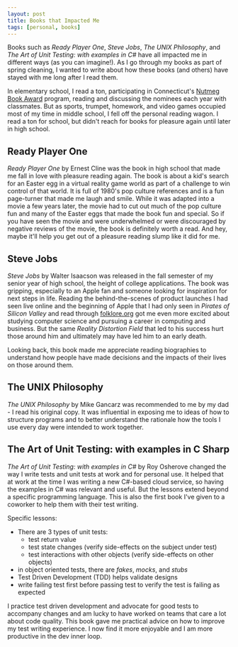 ```yaml
---
layout: post
title: Books that Impacted Me
tags: [personal, books]
---
```


Books such as _Ready Player One_, _Steve Jobs_, _The UNIX Philosophy_, and
_The Art of Unit Testing: with examples in C#_ have all impacted me in
different ways (as you can imagine!). As I go through my books as part of
spring cleaning, I wanted to write about how these books (and others) have
stayed with me long after I read them.

<!-- more -->

In elementary school, I read a ton, participating in Connecticut's [Nutmeg
Book Award](https://www.nutmegaward.org/) program, reading and discussing the
nominees each year with classmates. But as sports, trumpet, homework, and
video games occupied most of my time in middle school, I fell off the personal
reading wagon. I read a ton for school, but didn't reach for books for pleasure
again until later in high school.

## Ready Player One

_Ready Player One_ by Ernest Cline was the book in high school that made me
fall in love with pleasure reading again. The book is about a kid's search
for an Easter egg in a virtual reality game world as part of a challenge to
win control of that world. It is full of 1980's pop culture references and is
a fun page-turner that made me laugh and smile. While it was adapted into a
movie a few years later, the movie had to cut out much of the pop culture fun
and many of the Easter eggs that made the book fun and special. So if you
have seen the movie and were underwhelmed or were discouraged by negative
reviews of the movie, the book is definitely worth a read. And hey, maybe
it'll help you get out of a pleasure reading slump like it did for me.

## Steve Jobs

_Steve Jobs_ by Walter Isaacson was released in the fall semester of my
senior year of high school, the height of college applications. The book was
gripping, especially to an Apple fan and someone looking for inspiration for
next steps in life. Reading the behind-the-scenes of product launches I had
seen live online and the beginning of Apple that I had only seen in _Pirates
of Silicon Valley_ and read through [folklore.org](https://www.folklore.org/)
got me even more excited about studying computer science and pursuing a
career in computing and business. But the same _Reality Distortion Field_
that led to his success hurt those around him and ultimately may have led him
to an early death.

Looking back, this book made me appreciate reading biographies to understand
how people have made decisions and the impacts of their lives on those around
them.

## The UNIX Philosophy

_The UNIX Philosophy_ by Mike Gancarz was recommended to me by my dad - I
read his original copy. It was influential in exposing me to ideas of how to
structure programs and to better understand the rationale how the tools I use
every day were intended to work together.

## The Art of Unit Testing: with examples in C Sharp

_The Art of Unit Testing: with examples in C#_ by Roy Osherove changed the way
I write tests and unit tests at work and for personal use. It helped that at
work at the time I was writing a new C#-based cloud service, so having the
examples in C# was relevant and useful. But the lessons extend beyond a
specific programming language. This is also the first book I've given to a
coworker to help them with their test writing.

Specific lessons:

- There are 3 types of unit tests:
  - test return value
  - test state changes (verify side-effects on the subject under test)
  - test interactions with other objects (verify side-effects on other objects)
- in object oriented tests, there are _fakes_, _mocks_, and _stubs_
- Test Driven Development (TDD) helps validate designs
- write failing test first before passing test to verify the test is failing
  as expected

I practice test driven development and advocate for good tests to accompany
changes and am lucky to have worked on teams that care a lot about code
quality. This book gave me practical advice on how to improve my test writing
experience. I now find it more enjoyable and I am more productive in the dev
inner loop.
